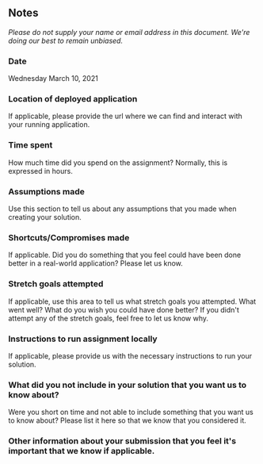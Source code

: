 ## Notes

_Please do not supply your name or email address in this document. We're doing our best to remain unbiased._

### Date

Wednesday March 10, 2021

### Location of deployed application

If applicable, please provide the url where we can find and interact with your running application.

### Time spent

How much time did you spend on the assignment? Normally, this is expressed in hours.

### Assumptions made

Use this section to tell us about any assumptions that you made when creating your solution.

### Shortcuts/Compromises made

If applicable. Did you do something that you feel could have been done better in a real-world application? Please
let us know.

### Stretch goals attempted

If applicable, use this area to tell us what stretch goals you attempted. What went well? What do you wish you
could have done better? If you didn't attempt any of the stretch goals, feel free to let us know why.

### Instructions to run assignment locally

If applicable, please provide us with the necessary instructions to run your solution.

### What did you not include in your solution that you want us to know about?

Were you short on time and not able to include something that you want us to know
about? Please list it here so that we know that you considered it.

### Other information about your submission that you feel it's important that we know if applicable.
